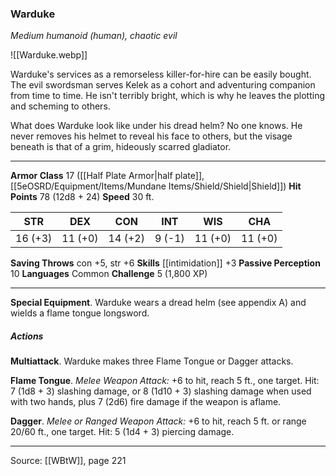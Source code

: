 ### Warduke
_Medium humanoid (human), chaotic evil_

![[Warduke.webp]]

Warduke's services as a remorseless killer-for-hire can be easily bought. The evil swordsman serves Kelek as a cohort and adventuring companion from time to time. He isn't terribly bright, which is why he leaves the plotting and scheming to others.

What does Warduke look like under his dread helm? No one knows. He never removes his helmet to reveal his face to others, but the visage beneath is that of a grim, hideously scarred gladiator.




---

**Armor Class** 17 ([[Half Plate Armor|half plate]], [[5eOSRD/Equipment/Items/Mundane Items/Shield/Shield|Shield]])
**Hit Points** 78 (12d8 + 24)
**Speed** 30 ft.

| STR     | DEX     | CON     | INT     | WIS     | CHA     |
|---------|---------|---------|---------|---------|---------|
| 16 (+3) | 11 (+0) | 14 (+2) | 9 (-1) | 11 (+0) | 11 (+0) |

**Saving Throws** con +5, str +6
**Skills** [[intimidation]] +3
**Passive Perception** 10
**Languages** Common
**Challenge** 5 (1,800 XP)

---

**Special Equipment**. Warduke wears a dread helm (see appendix A) and wields a flame tongue longsword.

##### Actions
**Multiattack**. Warduke makes three Flame Tongue or Dagger attacks.

**Flame Tongue**. _Melee Weapon Attack:_ +6 to hit, reach 5 ft., one target. Hit: 7 (1d8 + 3) slashing damage, or 8 (1d10 + 3) slashing damage when used with two hands, plus 7 (2d6) fire damage if the weapon is aflame.

**Dagger**. _Melee or Ranged Weapon Attack:_ +6 to hit, reach 5 ft. or range 20/60 ft., one target. Hit: 5 (1d4 + 3) piercing damage.


---

Source: [[WBtW]], page 221